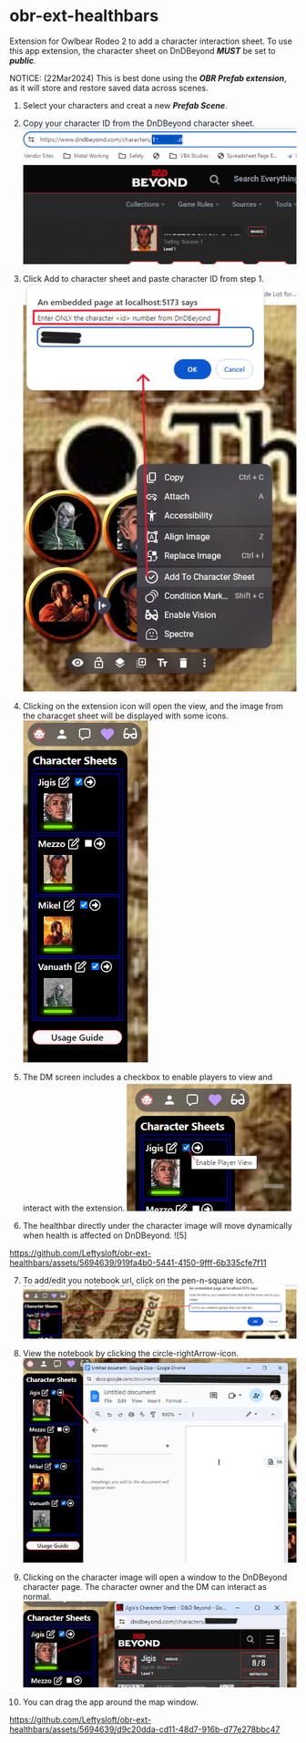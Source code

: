 # obr-ext-healthbars

Extension for Owlbear Rodeo 2 to add a character interaction sheet.
To use this app extension, the character sheet on DnDBeyond **_MUST_** be set to **_public_**.

NOTICE: (22Mar2024) This is best done using the **_OBR Prefab extension_**, as it will store and restore saved data across scenes.

1. Select your characters and creat a new **_Prefab Scene_**.

2. Copy your character ID from the DnDBeyond character sheet.
   ![1](/screenshots/copy-url.png)

3. Click Add to character sheet and paste character ID from step 1.
   ![2](/screenshots/add-and-paste-url.png)

4. Clicking on the extension icon will open the view, and the image from the characget sheet will be displayed with some icons.
   ![3](/screenshots/dm-view.png)

5. The DM screen includes a checkbox to enable players to view and interact with the extension.
   ![4](/screenshots/enable-player-view.png)

6. The healthbar directly under the character image will move dynamically when health is affected on DnDBeyond.
   ![5]

https://github.com/Leftysloft/obr-ext-healthbars/assets/5694639/919fa4b0-5441-4150-9fff-6b335cfe7f11

7. To add/edit you notebook url, click on the pen-n-square icon.
   ![6](screenshots/edit-notebook-page.png)

8. View the notebook by clicking the circle-rightArrow-icon.
   ![7](/screenshots/view-notebook.png)

9. Clicking on the character image will open a window to the DnDBeyond character page. The character owner and the DM can interact as normal.
   ![8](/screenshots/view-dndb-character.png)

10. You can drag the app around the map window.

https://github.com/Leftysloft/obr-ext-healthbars/assets/5694639/d9c20dda-cd11-48d7-916b-d77e278bbc47
